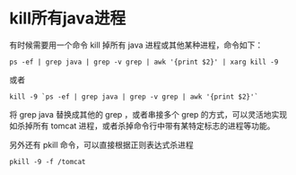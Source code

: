 # kill所有java进程

有时候需要用一个命令 kill 掉所有 java 进程或其他某种进程，命令如下：

    ps -ef | grep java | grep -v grep | awk '{print $2}' | xarg kill -9

或者

    kill -9 `ps -ef | grep java | grep -v grep | awk '{print $2}'`

将 grep java 替换成其他的 grep ，或者串接多个 grep 的方式，可以灵活地实现如杀掉所有 tomcat 进程，或者杀掉命令行中带有某特定标志的进程等功能。

另外还有 pkill 命令，可以直接根据正则表达式杀进程

    pkill -9 -f /tomcat
